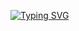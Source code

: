 [![Typing SVG](https://readme-typing-svg.herokuapp.com?font=Fira+Code&pause=1000&color=FF00FF&width=435&lines=𝕙𝕚𝕘𝕙+𝕥𝕖𝕔𝕙,+𝕝𝕠𝕨+𝕝𝕚𝕗𝕖)](https://github.com/roberti0x)
